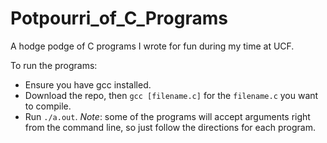 # Potpourri_of_C_Programs
A hodge podge of C programs I wrote for fun during my time at UCF.

To run the programs:
- Ensure you have gcc installed.
- Download the repo, then ```gcc [filename.c]``` for the ```filename.c``` you want to compile.
- Run ```./a.out```. *Note*: some of the programs will accept arguments right from the command line, so just follow the directions for each program.
